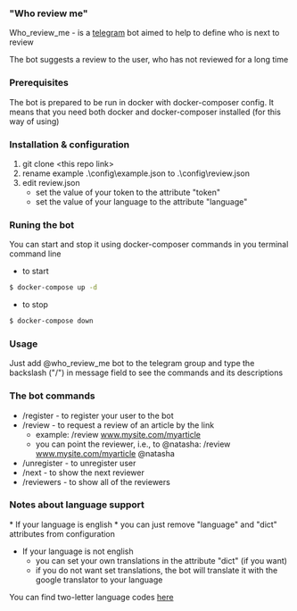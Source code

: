 ### "Who review me"

Who_review_me - is a [telegram](https://telegram.org) bot aimed to help to define who is next to review

The bot suggests a review to the user, who has not reviewed for a long time

### Prerequisites

The bot is prepared to be run in docker with docker-composer config. 
It means that you need both docker and docker-composer installed (for this way of using)

### Installation & configuration
1. git clone \<this repo link\>
2. rename example .\config\example.json to .\config\review.json</ul>
3. edit review.json
   - set the value of your token to the attribute "token"
   - set the value of your language to the attribute "language"

### Runing the bot

You can start and stop it using docker-composer commands in you terminal command line
* to start
```sh
$ docker-compose up -d
```
* to stop
```sh
$ docker-compose down
```

### Usage

Just add @who_review_me bot to the telegram group and type the backslash ("/") in message field to see the commands and its descriptions

### The bot commands

* /register - to register your user to the bot
* /review - to request a review of an article by the link
   * example: /review www.mysite.com/myarticle
   * you can point the reviewer, i.e., to @natasha: /review www.mysite.com/myarticle @natasha
* /unregister - to unregister user
* /next - to show the next reviewer
* /reviewers - to show all of the reviewers

<h3>Notes about language support</h3>
* If your language is english
  * you can just remove "language" and "dict" attributes from configuration

* If your language is not english
  * you can set your own translations in the attribute "dict" (if you want)
  * if you do not want set translations, the bot will translate it with the google translator to your language

You can find two-letter language codes [here](https://en.wikipedia.org/wiki/List_of_ISO_639-1_codes)
